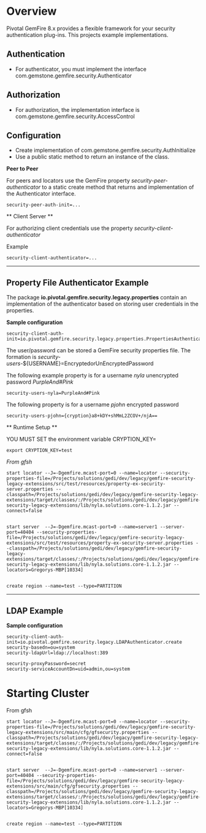 # Overview


Pivotal GemFire 8.x provides a flexible framework for your security authentication plug-ins. This projects example implementations.

## Authentication


- For authenticator, you must implement the interface  com.gemstone.gemfire.security.Authenticator



## Authorization

- For authorization, the implementation interface is com.gemstone.gemfire.security.AccessControl


## Configuration

- Create implementation of com.gemstone.gemfire.security.AuthInitialize
- Use a public static method to return an instance of the class.


**Peer to Peer**

For peers and locators use the GemFire property *security-peer-authenticator* to a static create method that returns 
and implementation of the Authenticator interface.

	security-peer-auth-init=...


** Client Server **

For authorizing client credentials use the property *security-client-authenticator*
 
 Example
 
	security-client-authenticator=...

----------------------------------------


## Property File Authenticator Example

The package **io.pivotal.gemfire.security.legacy.properties** contain an implementation
of the authenticator based on storing user credentials in the properties.

**Sample configuration**


	security-client-auth-init=io.pivotal.gemfire.security.legacy.properties.PropertiesAuthenticator
	


The user/password can be stored a GemFire security properties file.
The formation is *security-users-*${USERNAME}=EncryptedorUnEncryptedPassword

The following example property is for a username *nyla*  unencrypted password *PurpleAnd#Pink*

	security-users-nyla=PurpleAnd#Pink

The following property is for a username *pjohn*  encrypted password
	
	security-users-pjohn={cryption}a8+kDY+shMmL2ZCOV+/njA==
	
	
** Runtime Setup **

YOU MUST SET the environment variable CRYPTION_KEY=

	export CRYPTION_KEY=test
	

*From gfsh*




	start locator --J=-Dgemfire.mcast-port=0 --name=locator --security-properties-file=/Projects/solutions/gedi/dev/legacy/gemfire-security-legacy-extensions/src/test/resources/property-ex-security-server.properties --classpath=/Projects/solutions/gedi/dev/legacy/gemfire-security-legacy-extensions/target/classes/:/Projects/solutions/gedi/dev/legacy/gemfire-security-legacy-extensions/lib/nyla.solutions.core-1.1.2.jar --connect=false


	start server  --J=-Dgemfire.mcast-port=0 --name=server1 --server-port=40404 --security-properties-file=/Projects/solutions/gedi/dev/legacy/gemfire-security-legacy-extensions/src/test/resources/property-ex-security-server.properties --classpath=/Projects/solutions/gedi/dev/legacy/gemfire-security-legacy-extensions/target/classes/:/Projects/solutions/gedi/dev/legacy/gemfire-security-legacy-extensions/lib/nyla.solutions.core-1.1.2.jar --locators=Gregorys-MBP[10334]


	create region --name=test --type=PARTITION
	
	


	
----------------------------------------

## LDAP Example

**Sample configuration**


	security-client-auth-init=io.pivotal.gemfire.security.legacy.LDAPAuthenticator.create
	security-basedn=ou=system
	security-ldapUrl=ldap://localhost:389
	
	security-proxyPassword=secret
	security-serviceAccountDn=uid=admin,ou=system


# Starting Cluster

From gfsh

	start locator --J=-Dgemfire.mcast-port=0 --name=locator --security-properties-file=/Projects/solutions/gedi/dev/legacy/gemfire-security-legacy-extensions/src/main/cfg/gfsecurity.properties --classpath=/Projects/solutions/gedi/dev/legacy/gemfire-security-legacy-extensions/target/classes/:/Projects/solutions/gedi/dev/legacy/gemfire-security-legacy-extensions/lib/nyla.solutions.core-1.1.2.jar --connect=false
	
	
	start server  --J=-Dgemfire.mcast-port=0 --name=server1 --server-port=40404 --security-properties-file=/Projects/solutions/gedi/dev/legacy/gemfire-security-legacy-extensions/src/main/cfg/gfsecurity.properties --classpath=/Projects/solutions/gedi/dev/legacy/gemfire-security-legacy-extensions/target/classes/:/Projects/solutions/gedi/dev/legacy/gemfire-security-legacy-extensions/lib/nyla.solutions.core-1.1.2.jar --locators=Gregorys-MBP[10334]
	
	
	create region --name=test --type=PARTITION
